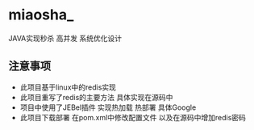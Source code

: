 # miaosha_
JAVA实现秒杀 高并发 系统优化设计  
## 注意事项  
- 此项目基于linux中的redis实现  
- 此项目重写了redis的主要方法 具体实现在源码中  
- 项目中使用了JEBel插件 实现热加载 热部署 具体Google  
- 此项目下载部署 在pom.xml中修改配置文件 以及在源码中增加redis密码
